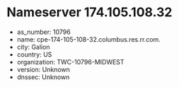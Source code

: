 # Nameserver 174.105.108.32

* as_number: 10796
* name: cpe-174-105-108-32.columbus.res.rr.com.
* city: Galion
* country: US
* organization: TWC-10796-MIDWEST
* version: Unknown
* dnssec: Unknown
